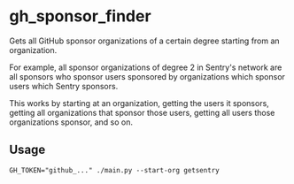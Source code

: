 # gh_sponsor_finder

Gets all GitHub sponsor organizations of a certain degree starting from an
organization.

For example, all sponsor organizations of degree 2 in Sentry's network are all
sponsors who sponsor users sponsored by organizations which sponsor users which
Sentry sponsors.

This works by starting at an organization, getting the users it sponsors,
getting all organizations that sponsor those users, getting all users those
organizations sponsor, and so on.

## Usage

```
GH_TOKEN="github_..." ./main.py --start-org getsentry
```
